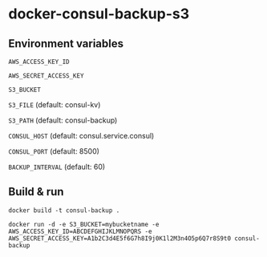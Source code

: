 # docker-consul-backup-s3

## Environment variables

`AWS_ACCESS_KEY_ID`

`AWS_SECRET_ACCESS_KEY`

`S3_BUCKET`

`S3_FILE` (default: consul-kv)

`S3_PATH` (default: consul-backup)

`CONSUL_HOST` (default: consul.service.consul)

`CONSUL_PORT` (default: 8500)

`BACKUP_INTERVAL` (default: 60)

## Build & run

`docker build -t consul-backup .`

`docker run -d -e S3_BUCKET=mybucketname -e AWS_ACCESS_KEY_ID=ABCDEFGHIJKLMNOPQRS -e AWS_SECRET_ACCESS_KEY=A1b2C3d4E5f6G7h8I9j0K1l2M3n4O5p6Q7r8S9t0 consul-backup`


